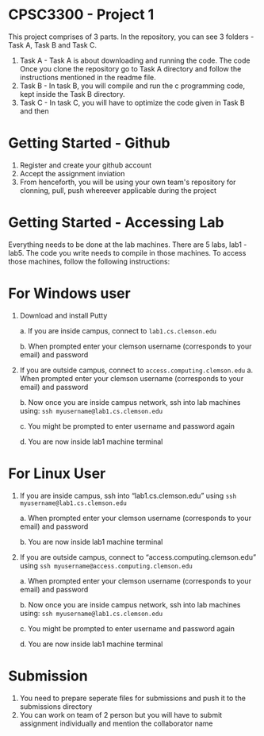 # CPSC3300 - Project 1

This project comprises of 3 parts. In the repository, you can see 3 folders - Task A, Task B and Task C.

1. Task A - Task A is about downloading and running the code. The code  Once you clone the repository go to Task A directory and 
follow the instructions mentioned in the readme file.
2. Task B - In task B, you will compile and run the c programming code, kept inside the Task B directory. 
2. Task C - In task C, you will have to optimize the code given in Task B and then 

# Getting Started - Github
1. Register and create your github account
2. Accept the assignment inviation
3. From henceforth, you will be using your own team's repository for clonning, pull, push whereever applicable during the project

# Getting Started - Accessing Lab 

Everything needs to be done at the lab machines. There are 5 labs, lab1 - lab5. The code you write needs to compile in those machines. 
To access those machines, follow the following instructions:

# For Windows user
1. Download and install Putty 
   
   a. If you are inside campus, connect to `lab1.cs.clemson.edu`
   
   b. When prompted enter your clemson username (corresponds to your email) and password
   
2. If you are outside campus, connect to `access.computing.clemson.edu`
   a. When prompted enter your clemson username (corresponds to your email) and password
  
   b. Now once you are inside campus network, ssh into lab machines using: `ssh myusername@lab1.cs.clemson.edu`
  
   c. You might be prompted to enter username and password again
  
   d. You are now inside lab1 machine terminal

# For Linux  User
1. If you are inside campus, ssh into “lab1.cs.clemson.edu” using  `ssh myusername@lab1.cs.clemson.edu`
   
   a. When prompted enter your clemson username (corresponds to your email) and password
   
   b. You are now inside lab1 machine terminal
   
2. If you are outside campus, connect to “access.computing.clemson.edu” using `ssh myusername@access.computing.clemson.edu`
   
   a. When prompted enter your clemson username (corresponds to your email) and password
   
   b. Now once you are inside campus network, ssh into lab machines using: `ssh myusername@lab1.cs.clemson.edu`
   
   c. You might be prompted to enter username and password again
   
   d. You are now inside lab1 machine terminal

# Submission
1. You need to prepare seperate files for submissions and push it to the submissions directory
2. You can work on team of 2 person but you will have to submit assignment individually and mention the collaborator name

